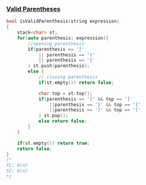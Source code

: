 ### [Valid Parentheses](https://www.codingninjas.com/studio/problems/valid-parentheses_8230714?challengeSlug=striver-sde-challenge&leftPanelTab=0)

```cpp
bool isValidParenthesis(string expression)
{
    stack<char> st;
    for(auto parenthesis: expression){
        //opening parenthesis
        if(parenthesis == '[' 
            || parenthesis == '('
            || parenthesis == '{'
        ) st.push(parenthesis);
        else {
            // closing parenthesis
            if(st.empty()) return false;

            char top = st.top();
            if(parenthesis == ']' && top == '[' 
                ||parenthesis == '}' && top == '{' 
                ||parenthesis == ')' && top == '('
            ) st.pop(); 
            else return false;
        }
    }

    if(st.empty()) return true;
    return false;
}
/*
TC: O(n)
SC: O(n)
*/
```